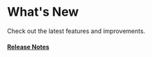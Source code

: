 # What's New

Check out the latest features and improvements.

#### [Release Notes](https://github.com/ivodolenc/animer/releases)

